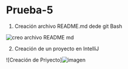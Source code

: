 # Prueba-5
1. Creación archivo README.md dede git Bash

![creo archivo README md](https://user-images.githubusercontent.com/114091394/202237417-d009a75c-cd77-4901-8215-c9c793ba8e95.png)

2. Creación de un proyecto en IntelliJ

![Creación de Priyecto]![imagen](https://user-images.githubusercontent.com/114091394/202232044-a678859c-8a75-47a8-9aab-a57b3b569c54.png)
